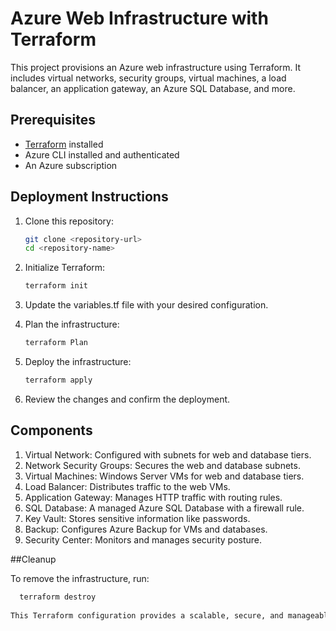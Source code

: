 
# Azure Web Infrastructure with Terraform

This project provisions an Azure web infrastructure using Terraform. It includes virtual networks, security groups, virtual machines, a load balancer, an application gateway, an Azure SQL Database, and more.

## Prerequisites

- [Terraform](https://www.terraform.io/downloads.html) installed
- Azure CLI installed and authenticated
- An Azure subscription

 

## Deployment Instructions

1. Clone this repository:

   ```bash
   git clone <repository-url>
   cd <repository-name>

2. Initialize Terraform:
   ```bash
   terraform init

3. Update the variables.tf file with your desired configuration.

4. Plan the infrastructure:
   
   ```bash
   terraform Plan

5. Deploy the infrastructure:
   ```bash
   terraform apply

6. Review the changes and confirm the deployment.

## Components

1. Virtual Network: Configured with subnets for web and database tiers.
2. Network Security Groups: Secures the web and database subnets.
3. Virtual Machines: Windows Server VMs for web and database tiers.
4. Load Balancer: Distributes traffic to the web VMs.
5. Application Gateway: Manages HTTP traffic with routing rules.
6. SQL Database: A managed Azure SQL Database with a firewall rule.
7. Key Vault: Stores sensitive information like passwords.
8. Backup: Configures Azure Backup for VMs and databases.
9. Security Center: Monitors and manages security posture.

##Cleanup

To remove the infrastructure, run:
 ```bash
   terraform destroy
   
This Terraform configuration provides a scalable, secure, and manageable Azure infrastructure stack. By using modules, variables, and providers, it adheres to best practices and ensures a modular and reusable setup. The README file includes clear instructions for deploying and managing the infrastructure, making it easy for other engineers to understand and maintain.
